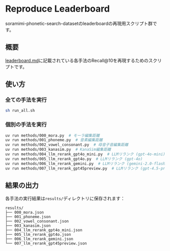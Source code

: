 # Reproduce Leaderboard

soramimi-phonetic-search-datasetのleaderboardの再現用スクリプト群です。

## 概要

[leaderboard.md](../leaderboard.md)に記載されている各手法のRecall@10を再現するためのスクリプトです。

## 使い方

### 全ての手法を実行

```bash
sh run_all.sh
```

### 個別の手法を実行

```bash
uv run methods/000_mora.py  # モーラ編集距離
uv run methods/001_phoneme.py  # 音素編集距離
uv run methods/002_vowel_consonant.py  # 母音子音編集距離
uv run methods/003_kanasim.py  # KanaSim編集距離
uv run methods/004_llm_rerank_gpt4o_mini.py  # LLMリランク (gpt-4o-mini)
uv run methods/005_llm_rerank_gpt4o.py  # LLMリランク (gpt-4o)
uv run methods/006_llm_rerank_gemini.py  # LLMリランク (gemini-2.0-flash)
uv run methods/007_llm_rerank_gpt45preview.py  # LLMリランク (gpt-4.5-preview)
```


## 結果の出力

各手法の実行結果は`results/`ディレクトリに保存されます：

```
results/
├── 000_mora.json
├── 001_phoneme.json
├── 002_vowel_consonant.json
├── 003_kanasim.json
├── 004_llm_rerank_gpt4o_mini.json
├── 005_llm_rerank_gpt4o.json
├── 006_llm_rerank_gemini.json
└── 007_llm_rerank_gpt45preview.json
``` 